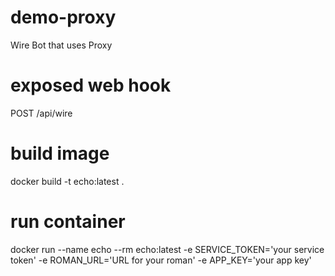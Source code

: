 # demo-proxy
Wire Bot that uses Proxy

# exposed web hook
POST    /api/wire

# build image
docker build -t echo:latest .

# run container
docker run --name echo --rm echo:latest -e SERVICE_TOKEN='your service token' -e ROMAN_URL='URL for your roman' -e APP_KEY='your app key'

